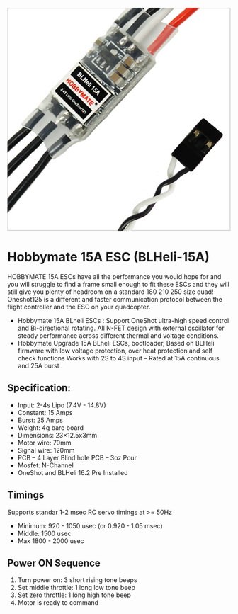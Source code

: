 ![](pics/15A.jpg)

# Hobbymate 15A ESC (BLHeli-15A)

HOBBYMATE 15A ESCs have all the performance you would hope for and you will 
struggle to find a frame small enough to fit these ESCs and they will still 
give you plenty of headroom on a standard 180 210 250 size quad!
Oneshot125 is a different and faster communication protocol between the flight 
controller and the ESC on your quadcopter.

- Hobbymate 15A BLheli ESCs : Support OneShot ultra-high speed control and Bi-directional rotating. All N-FET design with external oscillator for steady performance across different thermal and voltage conditions.
- Hobbymate Upgrade 15A BLheli ESCs, bootloader, Based on BLHeli firmware with low voltage protection, over heat protection and self check functions Works with 2S to 4S input – Rated at 15A continuous and 25A burst .

## Specification:

- Input: 2-4s Lipo  (7.4V - 14.8V)                  
- Constant: 15 Amps
- Burst: 25 Amps                     
- Weight: 4g bare board
- Dimensions: 23×12.5x3mm  
- Motor wire: 70mm
- Signal wire: 120mm              
- PCB – 4 Layer Blind hole PCB – 3oz Pour
- Mosfet: N-Channel               
- OneShot and BLHeli 16.2 Pre Installed

## Timings

Supports standar 1-2 msec RC servo timings at >= 50Hz

- Minimum: 920 - 1050 usec (or 0.920 - 1.05 msec)
- Middle: 1500 usec
- Max 1800 - 2000 usec

## Power ON Sequence

1. Turn power on: 3 short rising tone beeps
2. Set middle throttle: 1 long low tone beep
3. Set zero throttle: 1 long high tone beep
4. Motor is ready to command
